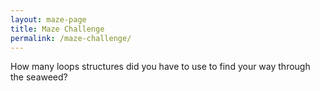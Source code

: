 ```yaml
---
layout: maze-page
title: Maze Challenge
permalink: /maze-challenge/
---
```



How many loops structures did you have to use to find your way through the seaweed?
